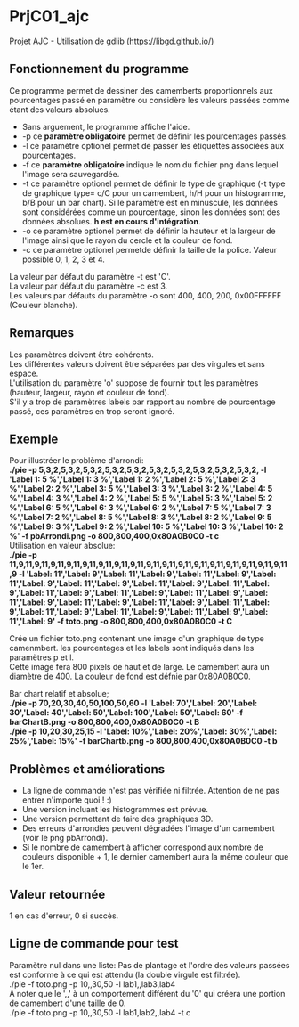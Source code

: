 # PrjC01_ajc
Projet AJC - Utilisation de gdlib (https://libgd.github.io/)  
  
## Fonctionnement du programme  
Ce programme permet de dessiner des camemberts proportionnels aux pourcentages passé en paramètre ou considère les valeurs passées comme étant des valeurs absolues.  
- Sans arguement, le programme affiche l'aide.  
- -p ce **paramètre obligatoire** permet de définir les pourcentages passés.  
- -l ce paramètre optionel permet de passer les étiquettes associées aux pourcentages.  
- -f ce **paramètre obligatoire** indique le nom du fichier png dans lequel l'image sera sauvegardée.  
- -t ce paramètre optionel permet de définir le type de graphique (-t type de graphique type= c/C pour un camembert, h/H pour un histogramme, b/B pour un bar chart). Si le paramètre est en minuscule, les données sont considérées comme un pourcentage, sinon les données sont des données absolues. **h est en cours d'intégration**.  
- -o ce paramètre optionel permet de définir la hauteur et la largeur de l'image ainsi que le rayon du cercle et la couleur de fond.  
- -c ce paramètre optionel permetde définir la taille de la police. Valeur possible 0, 1, 2, 3 et 4.  
  
La valeur par défaut du paramètre -t est 'C'.  
La valeur par défaut du paramètre -c est 3.  
Les valeurs par défauts du paramètre -o sont 400, 400, 200, 0x00FFFFFF (Couleur blanche).  
  
## Remarques  
Les paramètres doivent être cohérents.  
Les différentes valeurs doivent être séparées par des virgules et sans espace.  
L'utilisation du paramètre 'o' suppose de fournir tout les paramètres (hauteur, largeur, rayon et couleur de fond).  
S'il y a trop de paramètres labels par rapport au nombre de pourcentage passé, ces paramètres en trop seront ignoré.  

## Exemple  
Pour illustréer le problème d'arrondi:  
**./pie -p 5,3,2,5,3,2,5,3,2,5,3,2,5,3,2,5,3,2,5,3,2,5,3,2,5,3,2,5,3,2, -l 'Label 1: 5 %','Label 1: 3 %','Label 1: 2 %','Label 2: 5 %','Label 2: 3 %','Label 2: 2 %','Label 3: 5 %','Label 3: 3 %','Label 3: 2 %','Label 4: 5 %','Label 4: 3 %','Label 4: 2 %','Label 5: 5 %','Label 5: 3 %','Label 5: 2 %','Label 6: 5 %','Label 6: 3 %','Label 6: 2 %','Label 7: 5 %','Label 7: 3 %','Label 7: 2 %','Label 8: 5 %','Label 8: 3 %','Label 8: 2 %','Label 9: 5 %','Label 9: 3 %','Label 9: 2 %','Label 10: 5 %','Label 10: 3 %','Label 10: 2 %' -f pbArrondi.png -o 800,800,400,0x80A0B0C0 -t c**   
Utilisation en valeur absolue:  
**./pie -p 11,9,11,9,11,9,11,9,11,9,11,9,11,9,11,9,11,9,11,9,11,9,11,9,11,9,11,9,11,9,11,9,11,9,11,9 -l 'Label: 11','Label: 9','Label: 11','Label: 9','Label: 11','Label: 9','Label: 11','Label: 9','Label: 11','Label: 9','Label: 11','Label: 9','Label: 11','Label: 9','Label: 11','Label: 9','Label: 11','Label: 9','Label: 11','Label: 9','Label: 11','Label: 9','Label: 11','Label: 9','Label: 11','Label: 9','Label: 11','Label: 9','Label: 11','Label: 9','Label: 11','Label: 9','Label: 11','Label: 9','Label: 11','Label: 9' -f toto.png -o 800,800,400,0x80A0B0C0 -t C**  
  
Crée un fichier toto.png contenant une image d'un graphique de type camenmbert. les pourcentages et les labels sont indiqués dans les paramètres p et l.  
Cette image fera 800 pixels de haut et de large. Le camembert aura un diamètre de 400. La couleur de fond est défnie par 0x80A0B0C0.  
  
Bar chart relatif et absolue;  
**./pie -p 70,20,30,40,50,100,50,60 -l 'Label: 70','Label: 20','Label: 30','Label: 40','Label: 50','Label: 100','Label: 50','Label: 60' -f barChartB.png -o 800,800,400,0x80A0B0C0 -t B**  
**./pie -p 10,20,30,25,15 -l 'Label: 10%','Label: 20%','Label: 30%','Label: 25%','Label: 15%' -f barChartb.png -o 800,800,400,0x80A0B0C0 -t b**  
  
## Problèmes et améliorations  
- La ligne de commande n'est pas vérifiée ni filtrée. Attention de ne pas entrer n'importe quoi ! :)  
- Une version incluant les histogrammes est prévue.  
- Une version permettant de faire des graphiques 3D.  
- Des erreurs d'arrondies peuvent dégradées l'image d'un camembert (voir le png pbArrondi).  
- Si le nombre de camembert à afficher correspond aux nombre de couleurs disponible + 1, le dernier camembert aura la même couleur que le 1er.  
  
## Valeur retournée  
1 en cas d'erreur, 0 si succès.  
  
## Ligne de commande pour test  
Paramètre nul dans une liste: Pas de plantage et l'ordre des valeurs passées est conforme à ce qui est attendu (la double virgule est filtrée).  
./pie -f toto.png -p 10,,30,50 -l lab1,,lab3,lab4  
A noter que le ',,' à un comportement différent du '0' qui créera une portion de camembert d'une taille de 0.  
./pie -f toto.png -p 10,,30,50 -l lab1,lab2,,lab4 -t c  


